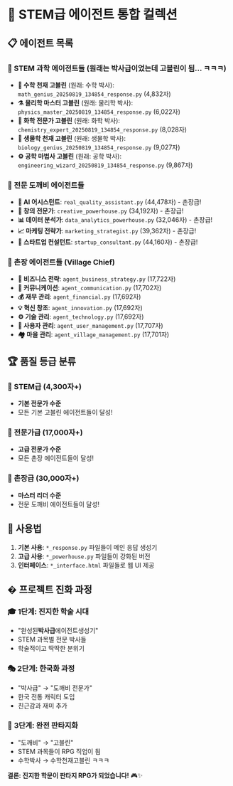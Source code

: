 # 🎯 STEM급 에이전트 통합 컬렉션

## 📋 에이전트 목록

### 🧬 STEM 과학 에이전트들 (원래는 박사급이었는데 고블린이 됨... ㅋㅋㅋ)
- **🧮 수학 천재 고블린** (원래: 수학 박사): `math_genius_20250819_134854_response.py` (4,832자)
- **⚗️ 물리학 마스터 고블린** (원래: 물리학 박사): `physics_master_20250819_134854_response.py` (6,022자)  
- **🧪 화학 전문가 고블린** (원래: 화학 박사): `chemistry_expert_20250819_134854_response.py` (8,028자)
- **🧬 생물학 천재 고블린** (원래: 생물학 박사): `biology_genius_20250819_134854_response.py` (9,027자)
- **⚙️ 공학 마법사 고블린** (원래: 공학 박사): `engineering_wizard_20250819_134854_response.py` (9,867자)

### 💼 전문 도깨비 에이전트들 
- **🤖 AI 어시스턴트**: `real_quality_assistant.py` (44,478자) - 촌장급!
- **🎨 창의 전문가**: `creative_powerhouse.py` (34,192자) - 촌장급!
- **📊 데이터 분석가**: `data_analytics_powerhouse.py` (32,046자) - 촌장급!
- **📈 마케팅 전략가**: `marketing_strategist.py` (39,362자) - 촌장급!
- **🚀 스타트업 컨설턴트**: `startup_consultant.py` (44,160자) - 촌장급!

### 👑 촌장 에이전트들 (Village Chief)
- **💼 비즈니스 전략**: `agent_business_strategy.py` (17,722자)
- **💬 커뮤니케이션**: `agent_communication.py` (17,702자)
- **💰 재무 관리**: `agent_financial.py` (17,692자)
- **💡 혁신 창조**: `agent_innovation.py` (17,692자)
- **⚙️ 기술 관리**: `agent_technology.py` (17,692자)
- **👥 사용자 관리**: `agent_user_management.py` (17,707자)
- **🏘️ 마을 관리**: `agent_village_management.py` (17,701자)

## 🏆 품질 등급 분류

### 🥉 STEM급 (4,300자+)
- **기본 전문가 수준**
- 모든 기본 고블린 에이전트들이 달성!

### 🥈 전문가급 (17,000자+)  
- **고급 전문가 수준**
- 모든 촌장 에이전트들이 달성!

### 🥇 촌장급 (30,000자+)
- **마스터 리더 수준** 
- 전문 도깨비 에이전트들이 달성!

## 🎯 사용법

1. **기본 사용**: `*_response.py` 파일들이 메인 응답 생성기
2. **고급 사용**: `*_powerhouse.py` 파일들이 강화된 버전
3. **인터페이스**: `*_interface.html` 파일들로 웹 UI 제공

## � 프로젝트 진화 과정

### 🎓 **1단계: 진지한 학술 시대**
- "완성된**박사급**에이전트생성기"
- STEM 과목별 전문 박사들
- 학술적이고 딱딱한 분위기

### 🎭 **2단계: 한국화 과정** 
- "박사급" → "도깨비 전문가"
- 한국 전통 캐릭터 도입
- 친근감과 재미 추가

### 👹 **3단계: 완전 판타지화**
- "도깨비" → "고블린"
- STEM 과목들이 RPG 직업이 됨
- 수학박사 → 수학천재고블린 ㅋㅋㅋ

**결론: 진지한 학문이 판타지 RPG가 되었습니다!** 🎮✨
